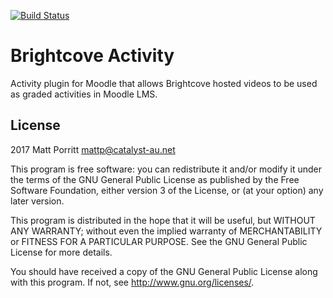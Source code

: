 [![Build Status](https://travis-ci.org/catalyst/moodle-mod_brightcove.svg?branch=master)](https://travis-ci.org/catalyst/moodle-mod_brightcove)
# Brightcove Activity #

Activity plugin for Moodle that allows Brightcove hosted videos to be used as graded activities in Moodle LMS.

## License ##

2017 Matt Porritt <mattp@catalyst-au.net>

This program is free software: you can redistribute it and/or modify it under
the terms of the GNU General Public License as published by the Free Software
Foundation, either version 3 of the License, or (at your option) any later
version.

This program is distributed in the hope that it will be useful, but WITHOUT ANY
WARRANTY; without even the implied warranty of MERCHANTABILITY or FITNESS FOR A
PARTICULAR PURPOSE.  See the GNU General Public License for more details.

You should have received a copy of the GNU General Public License along with
this program.  If not, see <http://www.gnu.org/licenses/>.
